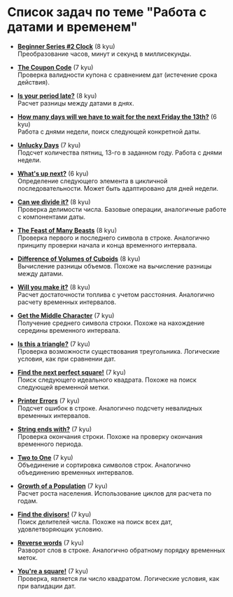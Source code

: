 # Список задач по теме "Работа с датами и временем"

- [**Beginner Series #2 Clock**](https://www.codewars.com/kata/55f9bca8ecaa9eac7100004a) (8 kyu)  
  Преобразование часов, минут и секунд в миллисекунды.

- [**The Coupon Code**](https://www.codewars.com/kata/539de388a540db7fec000642) (7 kyu)  
  Проверка валидности купона с сравнением дат (истечение срока действия).

- [**Is your period late?**](https://www.codewars.com/kata/578a8a01e9fd1549e50001f1) (8 kyu)  
  Расчет разницы между датами в днях.

- [**How many days will we have to wait for the next Friday the 13th?**](https://www.codewars.com/kata/580918e24a85b05ad000010c) (6 kyu)  
  Работа с днями недели, поиск следующей конкретной даты.

- [**Unlucky Days**](https://www.codewars.com/kata/56eb0be52caf798c630013c0) (7 kyu)  
  Подсчет количества пятниц, 13-го в заданном году. Работа с днями недели.

- [**What's up next?**](https://www.codewars.com/kata/542ebbdb494db239f8000046) (6 kyu)  
  Определение следующего элемента в цикличной последовательности. Может быть адаптировано для дней недели.

- [**Can we divide it?**](https://www.codewars.com/kata/5a2b703dc5e2845c0900005a) (8 kyu)  
  Проверка делимости числа. Базовые операции, аналогичные работе с компонентами даты.

- [**The Feast of Many Beasts**](https://www.codewars.com/kata/5aa736a455f906981800360d) (8 kyu)  
  Проверка первого и последнего символа в строке. Аналогично принципу проверки начала и конца временного интервала.

- [**Difference of Volumes of Cuboids**](https://www.codewars.com/kata/58cb43f4256836ed95000f97) (8 kyu)  
  Вычисление разницы объемов. Похоже на вычисление разницы между датами.

- [**Will you make it?**](https://www.codewars.com/kata/5861d28f124b35723e00005e) (8 kyu)  
  Расчет достаточности топлива с учетом расстояния. Аналогично расчету временных интервалов.

- [**Get the Middle Character**](https://www.codewars.com/kata/56747fd5cb988479af000028) (7 kyu)  
  Получение среднего символа строки. Похоже на нахождение середины временного интервала.

- [**Is this a triangle?**](https://www.codewars.com/kata/56606694ec01347ce800001b) (7 kyu)  
  Проверка возможности существования треугольника. Логические условия, как при сравнении дат.

- [**Find the next perfect square!**](https://www.codewars.com/kata/56269eb78ad2e4ced1000013) (7 kyu)  
  Поиск следующего идеального квадрата. Похоже на поиск следующей временной метки.

- [**Printer Errors**](https://www.codewars.com/kata/56541980fa08ab47a0000040) (7 kyu)  
  Подсчет ошибок в строке. Аналогично подсчету невалидных временных интервалов.

- [**String ends with?**](https://www.codewars.com/kata/51f2d1cafc9c0f745c00037d) (7 kyu)  
  Проверка окончания строки. Похоже на проверку окончания временного периода.

- [**Two to One**](https://www.codewars.com/kata/5656b6906de340bd1b0000ac) (7 kyu)  
  Объединение и сортировка символов строк. Аналогично объединению временных интервалов.

- [**Growth of a Population**](https://www.codewars.com/kata/563b662a59afc2b5120000c6) (7 kyu)  
  Расчет роста населения. Использование циклов для расчета по годам.

- [**Find the divisors!**](https://www.codewars.com/kata/544aed4c4a30184e960010f4) (7 kyu)  
  Поиск делителей числа. Похоже на поиск всех дат, удовлетворяющих условию.

- [**Reverse words**](https://www.codewars.com/kata/5259b20d6021e9e14c0010d4) (7 kyu)  
  Разворот слов в строке. Аналогично обратному порядку временных меток.

- [**You're a square!**](https://www.codewars.com/kata/54c27a33fb7da0db0100040e) (7 kyu)  
  Проверка, является ли число квадратом. Логические условия, как при валидации дат.
